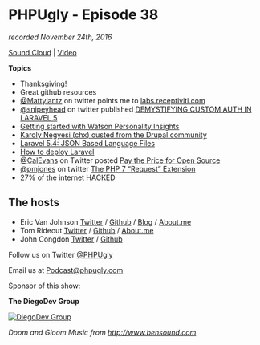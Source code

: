 
# PHPUgly - Episode 38
*recorded November 24th, 2016*

[Sound Cloud](https://soundcloud.com/phpugly/episode38) | 
[Video]()

**Topics**
* Thanksgiving!
* Great github resources
* [@Mattylantz](https://twitter.com/Mattylantz) on twitter points me to [labs.receptiviti.com](https://labs.receptiviti.com/)
* [@snipeyhead](https://twitter.com/snipeyhead) on twitter published [DEMYSTIFYING CUSTOM AUTH IN LARAVEL 5](http://snipe.net/2016/11/demystifying-custom-auth-in-laravel-5/)
* [Getting started with Watson Personality Insights](https://laravel-news.com/2016/11/getting-started-with-watson-personality-insights/)
* [Karoly Négyesi (chx) ousted from the Drupal community](http://drupal.sh/karoly-negyesi-chx-ousted-from-drupal-community)
* [Laravel 5.4: JSON Based Language Files](https://laravel-news.com/2016/11/json-based-translations/)
* [How to deploy Laravel](https://deployer.org/blog/how-to-deploy-laravel)
* [@CalEvans](https://twitter.com/CalEvans) on Twitter posted [Pay the Price for Open Source](https://www.sitepoint.com/pay-the-price-for-open-source/)
* [@pmjones](https://twitter.com/pmjones) on twitter [The PHP 7 “Request” Extension](http://paul-m-jones.com/archives/6416)
* 27% of the internet HACKED


## The hosts
* Eric Van Johnson [Twitter](https://twitter.com/shocm) / [Github](https://github.com/ericvanjohnson/) / [Blog](https://www.shocm.com) / [About.me](https://about.me/shocm) 
* Tom Rideout [Twitter](https://twitter.com/realrideout) / [Github](https://github.com/trideout/) / [About.me](https://about.me/thomasrideout)
* John Congdon [Twitter](https://twitter.com/johncongdon) / [Github](https://github.com/johncongdon) 

Follow us on Twitter [@PHPUgly](https://twitter.com/phpugly) 

Email us at [Podcast@phpugly.com](mailto:Podcast@phpugly.com)

Sponsor of this show:

**The DiegoDev Group**

[![DiegoDev Group](https://www.diegodev.com/img/diegodevgroup.png "Logo DiegoDev Group")](https://www.diegodev.com)


_Doom and Gloom Music from  http://www.bensound.com_
